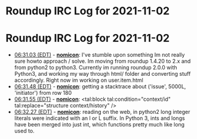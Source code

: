 # Roundup IRC Log for 2021-11-02 #
# Roundup IRC Log for 2021-11-02
* <a href="#06:31.03" id="06:31.03">06:31.03 (EDT)</a> - __[nomicon](https://github.com/nomicon)__: I've stumble upon something Im not really sure howto approach / solve. Im moving from roundup 1.4.20 to 2.x and from python2 to python3. Currently im running roundup 2.0.0 with Python3, and working my way through html/ folder and converting stuff accordingly. Right now im working on user.item.html
* <a href="#06:31.48" id="06:31.48">06:31.48 (EDT)</a> - __[nomicon](https://github.com/nomicon)__: getting a stacktrace about  ('issue', 5000L, 'initiator') from row 180
* <a href="#06:31.55" id="06:31.55">06:31.55 (EDT)</a> - __[nomicon](https://github.com/nomicon)__: <tal:block tal:condition="context/id" tal:replace="structure context/history" />
* <a href="#06:32.27" id="06:32.27">06:32.27 (EDT)</a> - __[nomicon](https://github.com/nomicon)__: reading on the web,  in python2 long integer literals were indicated with an l or L suffix. In Python 3, ints and longs have been merged into just int, which functions pretty much like long used to.
